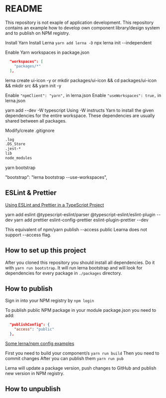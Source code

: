 # README

This repository is not exaple of application development. This repository contains an example how to develop own component library/design system and to publish on NPM registry.

Install Yarn
Install Lerna `yarn add lerna -D`
npx lerna init --independent

Enable Yarn workspaces in package.json

```json
  "workspaces": [
    "packages/*"
  ],
```

lerna create ui-icon -y
or
mkdir packages/ui-icon && cd packages/ui-icon && mkdir src && yarn init -y

Enable `"npmClient": "yarn",` in lerna.json
Enable `"useWorkspaces": true,` in lerna.json

yarn add --dev -W typescript
Using -W instructs Yarn to install the given dependencies for the entire workspace. These dependencies are usually shared between all packages.

Modify/create .gitignore

```txt
.log
.DS_Store
.jest-*
lib
node_modules
```

yarn bootstrap

"bootstrap": "lerna bootstrap --use-workspaces",

## ESLint & Prettier

[Using ESLint and Prettier in a TypeScript Project](https://www.robertcooper.me/using-eslint-and-prettier-in-a-typescript-project)

yarn add eslint @typescript-eslint/parser @typescript-eslint/eslint-plugin --dev
yarn add prettier eslint-config-prettier eslint-plugin-prettier --dev


This equivalent of npm/yarn publish --access public
Learna does not support --access flag.

## How to set up this project

After you cloned this repository you should install all dependencies. Do it with `yarn run bootstrap`. It will run lerna bootstrap and will look for dependencies for every package in `./packages` directory.

## How to publish

Sign in into your NPM registry by `npm login`

To publish public NPM package in your module package.json you need to add:

```json
  "publishConfig": {
    "access": "public"
  },
```

[Some lerna/npm config examples](https://github.com/lerna/lerna/tree/master/commands/publish#per-package-configuration)

First you need to build your component/s `yarn run build`
Then you need to commit changes
After you can publish them `yarn run pub`

Lerna will update a package version, push changes to GitHub and publish new version in NPM registry.

## How to unpublish
